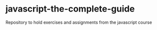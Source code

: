 # javascript-the-complete-guide
Repository to hold exercises and assignments from the javascript course
